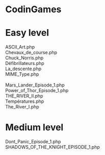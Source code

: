 # CodinGames
# Easy level #

ASCII_Art.php<br>
Chevaux_de_course.php<br>
Chuck_Norris.php<br>
Défibrillateurs.php<br>
La_descente.php<br>
MIME_Type.php<br><br>
Mars_Lander_Episode_1.php<br>
Power_of_Thor_Episode_1.php<br>
THE_RIVER_II.php<br>
Températures.php<br>
The_River_I.php<br>

# Medium level #
Dont_Panic_Episode_1.php<br>
SHADOWS_OF_THE_KNIGHT_EPISODE_1.php<br>
